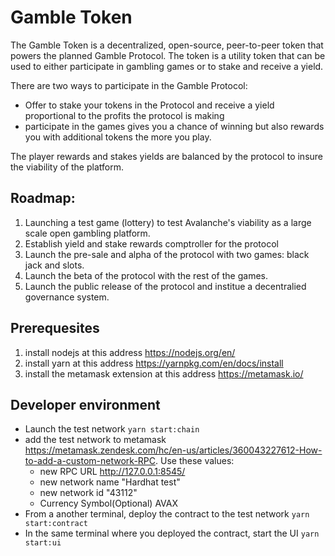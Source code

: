 # Gamble Token

The Gamble Token is a decentralized, open-source, peer-to-peer token that powers the planned Gamble Protocol. The token is a utility token that can be used to either participate in gambling games or to stake and receive a yield.

There are two ways to participate in the Gamble Protocol:

- Offer to stake your tokens in the Protocol and receive a yield proportional to the profits the protocol is making
- participate in the games gives you a chance of winning but also rewards you with additional tokens the more you play.

The player rewards and stakes yields are balanced by the protocol to insure the viability of the platform.

## Roadmap:

1. Launching a test game (lottery) to test Avalanche's viability as a large scale open gambling platform. 
1. Establish yield and stake rewards comptroller for the protocol
1. Launch the pre-sale and alpha of the protocol with two games: black jack and slots.
1. Launch the beta of the protocol with the rest of the games.
1. Launch the public release of the protocol and institue a decentralied governance system.

## Prerequesites

1. install nodejs at this address https://nodejs.org/en/
1. install yarn at this address https://yarnpkg.com/en/docs/install
1. install the metamask extension at this address https://metamask.io/

## Developer environment

- Launch the test network `yarn start:chain`
- add the test network to metamask https://metamask.zendesk.com/hc/en-us/articles/360043227612-How-to-add-a-custom-network-RPC. Use these values:
    - new RPC URL http://127.0.0.1:8545/
    - new network name "Hardhat test"
    - new network id "43112"
    - Currency Symbol(Optional) AVAX
- From a another terminal, deploy the contract to the test network `yarn start:contract`
- In the same terminal where you deployed the contract, start the UI `yarn start:ui`